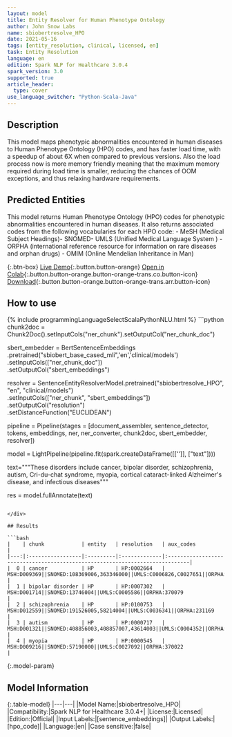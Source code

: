 ```yaml
---
layout: model
title: Entity Resolver for Human Phenotype Ontology
author: John Snow Labs
name: sbiobertresolve_HPO
date: 2021-05-16
tags: [entity_resolution, clinical, licensed, en]
task: Entity Resolution
language: en
edition: Spark NLP for Healthcare 3.0.4
spark_version: 3.0
supported: true
article_header:
  type: cover
use_language_switcher: "Python-Scala-Java"
---
```


## Description

This model maps phenotypic abnormalities encountered in human diseases to Human Phenotype Ontology (HPO) codes, and has faster load time, with a speedup of about 6X when compared to previous versions. Also the load process now is more memory friendly meaning that the maximum memory required during load time is smaller, reducing the chances of OOM exceptions, and thus relaxing hardware requirements.

## Predicted Entities

This model returns Human Phenotype Ontology (HPO) codes for phenotypic abnormalities encountered in human diseases. It also returns associated codes from the following vocabularies for each HPO code: - MeSH (Medical Subject Headings)- SNOMED- UMLS (Unified Medical Language System ) - ORPHA (international reference resource for information on rare diseases and orphan drugs) - OMIM (Online Mendelian Inheritance in Man)

{:.btn-box}
[Live Demo](http://nlp.johnsnowlabs.com/demo){:.button.button-orange}
[Open in Colab](https://colab.research.google.com/github/JohnSnowLabs/spark-nlp-workshop/blob/master/tutorials/Certification_Trainings/Healthcare/3.Clinical_Entity_Resolvers.ipynb){:.button.button-orange.button-orange-trans.co.button-icon}
[Download](https://s3.amazonaws.com/auxdata.johnsnowlabs.com/clinical/models/sbiobertresolve_HPO_en_3.0.4_3.0_1621189482944.zip){:.button.button-orange.button-orange-trans.arr.button-icon}

## How to use



<div class="tabs-box" markdown="1">
{% include programmingLanguageSelectScalaPythonNLU.html %}
```python
chunk2doc = Chunk2Doc().setInputCols("ner_chunk").setOutputCol("ner_chunk_doc")

sbert_embedder = BertSentenceEmbeddings\
     .pretrained("sbiobert_base_cased_mli",'en','clinical/models')\
     .setInputCols(["ner_chunk_doc"])\
     .setOutputCol("sbert_embeddings")

resolver = SentenceEntityResolverModel.pretrained("sbiobertresolve_HPO", "en", "clinical/models") \
     .setInputCols(["ner_chunk", "sbert_embeddings"]) \
     .setOutputCol("resolution")\
     .setDistanceFunction("EUCLIDEAN")

pipeline = Pipeline(stages = [document_assembler, sentence_detector, tokens, embeddings, ner, ner_converter, chunk2doc, sbert_embedder, resolver])

model = LightPipeline(pipeline.fit(spark.createDataFrame([['']], ["text"])))

text="""These disorders include cancer, bipolar disorder, schizophrenia, autism, Cri-du-chat syndrome, myopia, cortical cataract-linked Alzheimer's disease, and infectious diseases"""

res = model.fullAnnotate(text)
```

</div>

## Results

```bash
|    | chunk            | entity   | resolution   | aux_codes                                                                    |
|---:|:-----------------|:---------|:-------------|:-----------------------------------------------------------------------------|
|  0 | cancer           | HP       | HP:0002664   | MSH:D009369||SNOMED:108369006,363346000||UMLS:C0006826,C0027651||ORPHA:1775  |
|  1 | bipolar disorder | HP       | HP:0007302   | MSH:D001714||SNOMED:13746004||UMLS:C0005586||ORPHA:370079                    |
|  2 | schizophrenia    | HP       | HP:0100753   | MSH:D012559||SNOMED:191526005,58214004||UMLS:C0036341||ORPHA:231169          |
|  3 | autism           | HP       | HP:0000717   | MSH:D001321||SNOMED:408856003,408857007,43614003||UMLS:C0004352||ORPHA:79279 |
|  4 | myopia           | HP       | HP:0000545   | MSH:D009216||SNOMED:57190000||UMLS:C0027092||ORPHA:370022                    |
```

{:.model-param}
## Model Information

{:.table-model}
|---|---|
|Model Name:|sbiobertresolve_HPO|
|Compatibility:|Spark NLP for Healthcare 3.0.4+|
|License:|Licensed|
|Edition:|Official|
|Input Labels:|[sentence_embeddings]|
|Output Labels:|[hpo_code]|
|Language:|en|
|Case sensitive:|false|